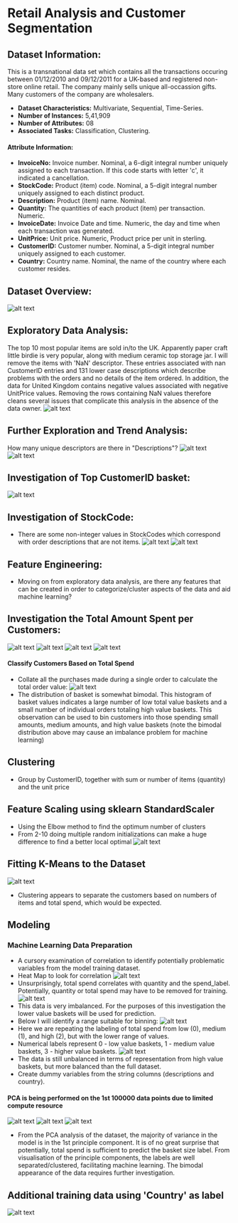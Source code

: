 # Retail Analysis and Customer Segmentation
## Dataset Information:
This is a transnational data set which contains all the transactions occuring between 01/12/2010 and 09/12/2011 for a UK-based and registered non-store online retail. The company mainly sells unique all-occassion gifts. Many customers of the company are wholesalers.
- **Dataset Characteristics:** Multivariate, Sequential, Time-Series.
- **Number of Instances:** 5,41,909
- **Number of Attributes:** 08
- **Associated Tasks:** Classification, Clustering.
#### Attribute Information:
- **InvoiceNo:** Invoice number. Nominal, a 6-digit integral number uniquely assigned to each transaction. If this code starts with letter 'c', it indicated a cancellation.
- **StockCode:** Product (item) code. Nominal, a 5-digit integral number uniquely assigned to each distinct product.
- **Description:** Product (item) name. Nominal.
- **Quantity:** The quantities of each product (item) per transaction. Numeric.
- **InvoiceDate:** Invoice Date and time. Numeric, the day and time when each transaction was generated.
- **UnitPrice:** Unit price. Numeric, Product price per unit in sterling.
- **CustomerID:** Customer number. Nominal, a 5-digit integral number uniquely assigned to each customer.
- **Country:** Country name. Nominal, the name of the country where each customer resides.
## Dataset Overview:
![alt text](https://github.com/ravivarmathotakura/eCommerce-Online-Retail-Customer-Segmentation/blob/master/images/Dataset%20Overview.png?raw=true)
## Exploratory Data Analysis:
The top 10 most popular items are sold in/to the UK. Apparently paper craft little birdie is very popular, along with medium ceramic top storage jar. I will remove the items with 'NaN' descriptor. These entries associated with nan CustomerID entries and 131 lower case descriptions which describe problems with the orders and no details of the item ordered. In addition, the data for United Kingdom contains negative values associated with negative UnitPrice values. Removing the rows containing NaN values therefore cleans several issues that complicate this analysis in the absence of the data owner.
![alt text](https://github.com/ravivarmathotakura/eCommerce-Online-Retail-Customer-Segmentation/blob/master/images/EDA.png?raw=true)
## Further Exploration and Trend Analysis:
How many unique descriptors are there in "Descriptions"?
 ![alt text](https://github.com/ravivarmathotakura/eCommerce-Online-Retail-Customer-Segmentation/blob/master/images/Further%20Exploration.png?raw=true)
 ![alt text](https://github.com/ravivarmathotakura/eCommerce-Online-Retail-Customer-Segmentation/blob/master/images/newplot.png?raw=true)
## Investigation of Top CustomerID basket:
 ![alt text](https://github.com/ravivarmathotakura/eCommerce-Online-Retail-Customer-Segmentation/blob/master/images/Top%2050%20Largest%20Baskets.png?raw=true)
## Investigation of StockCode:
- There are some non-integer values in StockCodes which correspond with order descriptions that are not items.
 ![alt text](https://github.com/ravivarmathotakura/eCommerce-Online-Retail-Customer-Segmentation/blob/master/images/ISC1.png?raw=true)
 ![alt text](https://github.com/ravivarmathotakura/eCommerce-Online-Retail-Customer-Segmentation/blob/master/images/ISC2.png?raw=true)
## Feature Engineering:
- Moving on from exploratory data analysis, are there any features that can be created in order to categorize/cluster aspects of the data and aid machine learning?
## Investigation the Total Amount Spent per Customers:
 ![alt text](https://github.com/ravivarmathotakura/eCommerce-Online-Retail-Customer-Segmentation/blob/master/images/ITASC.png?raw=true)
 ![alt text](https://github.com/ravivarmathotakura/eCommerce-Online-Retail-Customer-Segmentation/blob/master/images/Total%20Spend%20per%20Country.png?raw=true)
 ![alt text](https://github.com/ravivarmathotakura/eCommerce-Online-Retail-Customer-Segmentation/blob/master/images/Top%20Purchasers.png?raw=true)
 ![alt text](https://github.com/ravivarmathotakura/eCommerce-Online-Retail-Customer-Segmentation/blob/master/images/Top%2050%20Biggest%20Spenders1.png?raw=true)
#### Classify Customers Based on Total Spend
- Collate all the purchases made during a single order to calculate the total order value:
![alt text](https://github.com/ravivarmathotakura/eCommerce-Online-Retail-Customer-Segmentation/blob/master/images/Classify%20customers%20based%20on%20total%20spend.png?raw=true)
- The distribution of basket is somewhat bimodal. This histogram of basket values indicates a large number of low total value baskets and a small number of individual orders totaling high value baskets. This observation can be used to bin customers into those spending small amounts, medium amounts, and high value baskets (note the bimodal distribution above may cause an imbalance problem for machine learning)
## Clustering
- Group by CustomerID, together with sum or number of items (quantity) and the unit price
## Feature Scaling using sklearn StandardScaler
- Using the Elbow method to find the optimum number of clusters
- From 2-10 doing multiple random initializations can make a huge difference to find a better local optimal
![alt text](https://github.com/ravivarmathotakura/eCommerce-Online-Retail-Customer-Segmentation/blob/master/images/Clustering.png?raw=true)
## Fitting K-Means to the Dataset
![alt text](https://github.com/ravivarmathotakura/eCommerce-Online-Retail-Customer-Segmentation/blob/master/images/k-mean.png?raw=true)
- Clustering appears to separate the customers based on numbers of items and total spend, which would be expected.
## Modeling
### Machine Learning Data Preparation
- A cursory examination of correlation to identify potentially problematic variables from the model training dataset.
- Heat Map to look for correlation
![alt text](https://github.com/ravivarmathotakura/eCommerce-Online-Retail-Customer-Segmentation/blob/master/images/HeatMap.png?raw=true)
- Unsurprisingly, total spend correlates with quantity and the spend_label. Potentially, quantity or total spend may have to be removed for training.
![alt text](https://github.com/ravivarmathotakura/eCommerce-Online-Retail-Customer-Segmentation/blob/master/images/Spend%20Label.png?raw=true)
- This data is very imbalanced. For the purposes of this investigation the lower value baskets will be used for prediction.
- Below I will identify a range suitable for binning:
![alt text](https://github.com/ravivarmathotakura/eCommerce-Online-Retail-Customer-Segmentation/blob/master/images/Total%20Spend1.png?raw=true)
- Here we are repeating the labeling of total spend from low (0), medium (1), and high (2), but with the lower range of values.
- Numerical labels represent 0 - low value baskets, 1 - medium value baskets, 3 - higher value baskets.
![alt text](https://github.com/ravivarmathotakura/eCommerce-Online-Retail-Customer-Segmentation/blob/master/images/Spend%20Label1.png?raw=true)
- The data is still unbalanced in terms of representation from high value baskets, but more balanced than the full dataset.
- Create dummy variables from the string columns (descriptions and country).
#### PCA is being performed on the 1st 100000 data points due to limited compute resource
![alt text](https://github.com/ravivarmathotakura/eCommerce-Online-Retail-Customer-Segmentation/blob/master/images/PCA.png?raw=true)
![alt text](https://github.com/ravivarmathotakura/eCommerce-Online-Retail-Customer-Segmentation/blob/master/images/PCA1.png?raw=true)
![alt text](https://github.com/ravivarmathotakura/eCommerce-Online-Retail-Customer-Segmentation/blob/master/images/PCA2.png?raw=true)
- From the PCA analysis of the dataset, the majority of variance in the model is in the 1st principle component. It is of no great surprise that potentially, total spend is sufficient to predict the basket size label. From visualisation of the principle components, the labels are well separated/clustered, facilitating machine learning. The bimodal appearance of the data requires further investigation.
## Additional training data using 'Country' as label
![alt text](https://github.com/ravivarmathotakura/eCommerce-Online-Retail-Customer-Segmentation/blob/master/images/PCA3.png?raw=true)


